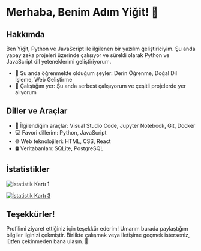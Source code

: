 # Merhaba, Benim Adım Yiğit! 👋

## Hakkımda

Ben Yiğit, Python ve JavaScript ile ilgilenen bir yazılım geliştiriciyim. Şu anda yapay zeka projeleri üzerinde çalışıyor ve sürekli olarak Python ve JavaScript dil yeteneklerimi geliştiriyorum.

- 🌱 Şu anda öğrenmekte olduğum şeyler: Derin Öğrenme, Doğal Dil İşleme, Web Geliştirme
- 💼 Çalıştığım yer: Şu anda serbest çalışıyorum ve çeşitli projelerde yer alıyorum


## Diller ve Araçlar

- 🔧 İlgilendiğim araçlar: Visual Studio Code, Jupyter Notebook, Git, Docker
- 💻 Favori dillerim: Python, JavaScript
- 🌐 Web teknolojileri: HTML, CSS, React
- 🛢️ Veritabanları: SQLite, PostgreSQL



## İstatistikler

![İstatistik Kartı 1](https://github-readme-stats.vercel.app/api?username=YiTechX&show_icons=true&theme=radical)

[![İstatistik Kartı 3](https://github-readme-stats.vercel.app/api/top-langs/?username=YiTechX&langs_count=8&theme=radical)](https://github.com/YiTechX)




## Teşekkürler!

Profilimi ziyaret ettiğiniz için teşekkür ederim! Umarım burada paylaştığım bilgiler ilginizi çekmiştir. Birlikte çalışmak veya iletişime geçmek isterseniz, lütfen çekinmeden bana ulaşın. 🚀
